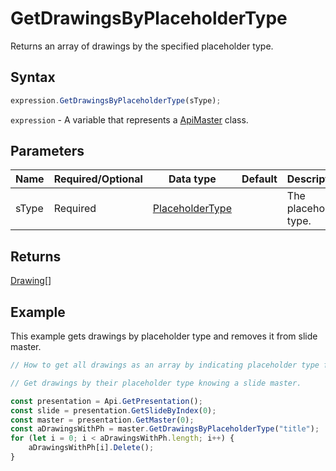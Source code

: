 # GetDrawingsByPlaceholderType

Returns an array of drawings by the specified placeholder type.

## Syntax

```javascript
expression.GetDrawingsByPlaceholderType(sType);
```

`expression` - A variable that represents a [ApiMaster](../ApiMaster.md) class.

## Parameters

| **Name** | **Required/Optional** | **Data type** | **Default** | **Description** |
| ------------- | ------------- | ------------- | ------------- | ------------- |
| sType | Required | [PlaceholderType](../../Enumeration/PlaceholderType.md) |  | The placeholder type. |

## Returns

[Drawing](../../Enumeration/Drawing.md)[]

## Example

This example gets drawings by placeholder type and removes it from slide master.

```javascript editor-pptx
// How to get all drawings as an array by indicating placeholder type from a master.

// Get drawings by their placeholder type knowing a slide master.

const presentation = Api.GetPresentation();
const slide = presentation.GetSlideByIndex(0);
const master = presentation.GetMaster(0);
const aDrawingsWithPh = master.GetDrawingsByPlaceholderType("title");
for (let i = 0; i < aDrawingsWithPh.length; i++) {
	aDrawingsWithPh[i].Delete();
}

```
